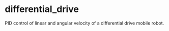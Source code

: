 # differential_drive
PID control of linear and angular velocity of a differential drive mobile robot.
